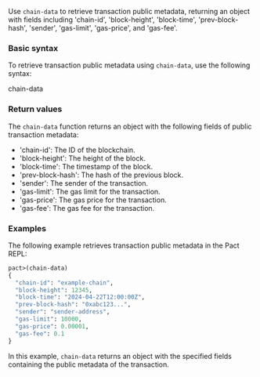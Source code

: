 Use `chain-data` to retrieve transaction public metadata, returning an object with fields including 'chain-id', 'block-height', 'block-time', 'prev-block-hash', 'sender', 'gas-limit', 'gas-price', and 'gas-fee'.

### Basic syntax

To retrieve transaction public metadata using `chain-data`, use the following syntax:

chain-data

### Return values

The `chain-data` function returns an object with the following fields of public transaction metadata:

- 'chain-id': The ID of the blockchain.
- 'block-height': The height of the block.
- 'block-time': The timestamp of the block.
- 'prev-block-hash': The hash of the previous block.
- 'sender': The sender of the transaction.
- 'gas-limit': The gas limit for the transaction.
- 'gas-price': The gas price for the transaction.
- 'gas-fee': The gas fee for the transaction.

### Examples

The following example retrieves transaction public metadata in the Pact REPL:

```lisp
pact>(chain-data)
{
  "chain-id": "example-chain",
  "block-height": 12345,
  "block-time": "2024-04-22T12:00:00Z",
  "prev-block-hash": "0xabc123...",
  "sender": "sender-address",
  "gas-limit": 10000,
  "gas-price": 0.00001,
  "gas-fee": 0.1
}
```

In this example, `chain-data` returns an object with the specified fields containing the public metadata of the transaction.
